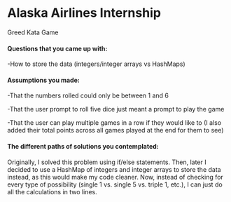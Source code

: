 # Alaska Airlines Internship
Greed Kata Game

#### Questions that you came up with:

-How to store the data (integers/integer arrays vs HashMaps)

#### Assumptions you made:

-That the numbers rolled could only be between 1 and 6

-That the user prompt to roll five dice just meant a prompt to play the game

-That the user can play multiple games in a row if they would like to (I also added their total points across all games played at the end for them to see)

#### The different paths of solutions you contemplated:

Originally, I solved this problem using if/else statements. Then, later I decided to use a HashMap of integers and integer arrays to store the data instead, as this would make my code cleaner. Now, instead of checking for every type of possibility (single 1 vs. single 5 vs. triple 1, etc.), I can just do all the calculations in two lines.
